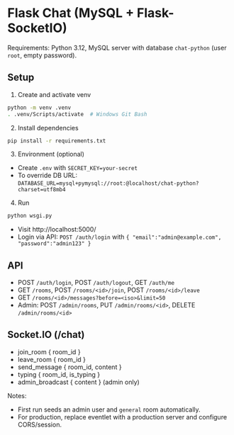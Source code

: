 # Flask Chat (MySQL + Flask-SocketIO)

Requirements: Python 3.12, MySQL server with database `chat-python` (user `root`, empty password).

## Setup

1. Create and activate venv
```bash
python -m venv .venv
. .venv/Scripts/activate  # Windows Git Bash
```

2. Install dependencies
```bash
pip install -r requirements.txt
```

3. Environment (optional)
- Create `.env` with `SECRET_KEY=your-secret`
- To override DB URL: `DATABASE_URL=mysql+pymysql://root:@localhost/chat-python?charset=utf8mb4`

4. Run
```bash
python wsgi.py
```
- Visit http://localhost:5000/
- Login via API: `POST /auth/login` with `{ "email":"admin@example.com", "password":"admin123" }`

## API
- POST `/auth/login`, POST `/auth/logout`, GET `/auth/me`
- GET `/rooms`, POST `/rooms/<id>/join`, POST `/rooms/<id>/leave`
- GET `/rooms/<id>/messages?before=<iso>&limit=50`
- Admin: POST `/admin/rooms`, PUT `/admin/rooms/<id>`, DELETE `/admin/rooms/<id>`

## Socket.IO (/chat)
- join_room { room_id }
- leave_room { room_id }
- send_message { room_id, content }
- typing { room_id, is_typing }
- admin_broadcast { content } (admin only)

Notes:
- First run seeds an admin user and `general` room automatically.
- For production, replace eventlet with a production server and configure CORS/session.

